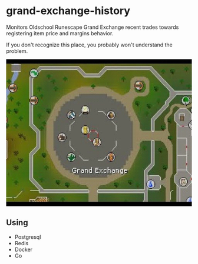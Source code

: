 # grand-exchange-history

Monitors Oldschool Runescape Grand Exchange recent trades towards registering item price and margins behavior.

If you don't recognize this place, you probably won't understand the problem.

<img width="800" height="400" src="https://github.com/suduaya/grand-exchange-history/blob/master/images/ge.png?raw=true" />


## Using
- Postgresql
- Redis
- Docker
- Go
